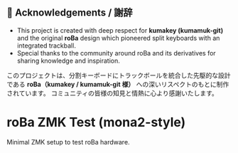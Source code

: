 ## 🙏 Acknowledgements / 謝辞

- This project is created with deep respect for **kumakey (kumamuk-git)**
  and the original **roBa** design which pioneered split keyboards with an integrated trackball.
- Special thanks to the community around roBa and its derivatives for sharing knowledge and inspiration.

このプロジェクトは、分割キーボードにトラックボールを統合した先駆的な設計である
**roBa（kumakey / kumamuk-git 様）** への深いリスペクトのもとに制作されています。
コミュニティの皆様の知見と情熱に心より感謝いたします。
# roBa ZMK Test (mona2-style)
Minimal ZMK setup to test roBa hardware.
